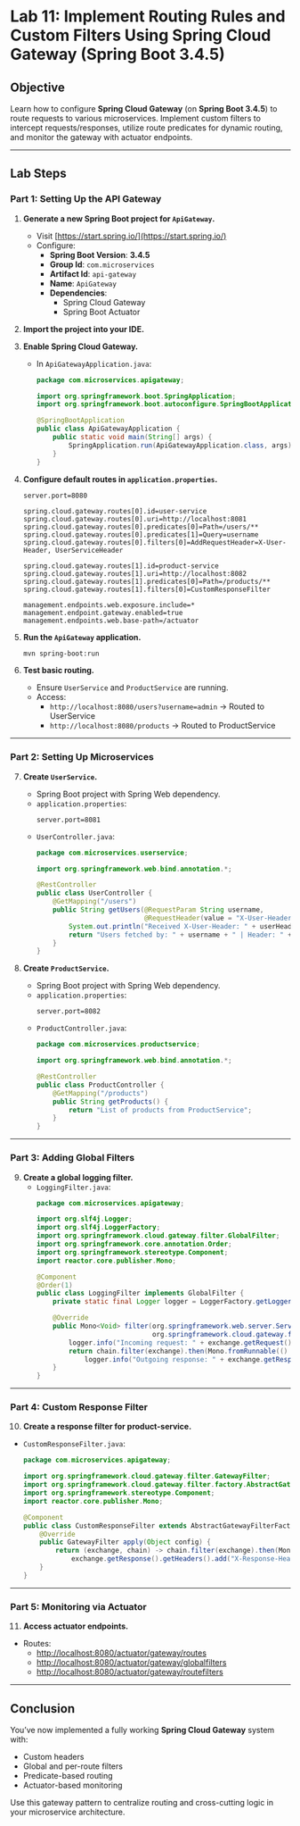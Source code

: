 # **Lab 11: Implement Routing Rules and Custom Filters Using Spring Cloud Gateway (Spring Boot 3.4.5)**

## **Objective**
Learn how to configure **Spring Cloud Gateway** (on **Spring Boot 3.4.5**) to route requests to various microservices. Implement custom filters to intercept requests/responses, utilize route predicates for dynamic routing, and monitor the gateway with actuator endpoints.

---

## **Lab Steps**

### **Part 1: Setting Up the API Gateway**

1. **Generate a new Spring Boot project for `ApiGateway`.**
   - Visit [https://start.spring.io/](https://start.spring.io/)
   - Configure:
     - **Spring Boot Version**: **3.4.5**
     - **Group Id**: `com.microservices`
     - **Artifact Id**: `api-gateway`
     - **Name**: `ApiGateway`
     - **Dependencies**:
       - Spring Cloud Gateway
       - Spring Boot Actuator

2. **Import the project into your IDE.**

3. **Enable Spring Cloud Gateway.**
   - In `ApiGatewayApplication.java`:
     ```java
     package com.microservices.apigateway;

     import org.springframework.boot.SpringApplication;
     import org.springframework.boot.autoconfigure.SpringBootApplication;

     @SpringBootApplication
     public class ApiGatewayApplication {
         public static void main(String[] args) {
             SpringApplication.run(ApiGatewayApplication.class, args);
         }
     }
     ```

4. **Configure default routes in `application.properties`.**
   ```properties
   server.port=8080

   spring.cloud.gateway.routes[0].id=user-service
   spring.cloud.gateway.routes[0].uri=http://localhost:8081
   spring.cloud.gateway.routes[0].predicates[0]=Path=/users/**
   spring.cloud.gateway.routes[0].predicates[1]=Query=username
   spring.cloud.gateway.routes[0].filters[0]=AddRequestHeader=X-User-Header, UserServiceHeader

   spring.cloud.gateway.routes[1].id=product-service
   spring.cloud.gateway.routes[1].uri=http://localhost:8082
   spring.cloud.gateway.routes[1].predicates[0]=Path=/products/**
   spring.cloud.gateway.routes[1].filters[0]=CustomResponseFilter

   management.endpoints.web.exposure.include=*
   management.endpoint.gateway.enabled=true
   management.endpoints.web.base-path=/actuator
   ```

5. **Run the `ApiGateway` application.**
   ```bash
   mvn spring-boot:run
   ```

6. **Test basic routing.**
   - Ensure `UserService` and `ProductService` are running.
   - Access:
     - `http://localhost:8080/users?username=admin` → Routed to UserService
     - `http://localhost:8080/products` → Routed to ProductService

---

### **Part 2: Setting Up Microservices**

7. **Create `UserService`.**
   - Spring Boot project with Spring Web dependency.
   - `application.properties`:
     ```properties
     server.port=8081
     ```
   - `UserController.java`:
     ```java
     package com.microservices.userservice;

     import org.springframework.web.bind.annotation.*;

     @RestController
     public class UserController {
         @GetMapping("/users")
         public String getUsers(@RequestParam String username,
                                @RequestHeader(value = "X-User-Header", required = false) String userHeader) {
             System.out.println("Received X-User-Header: " + userHeader);
             return "Users fetched by: " + username + " | Header: " + userHeader;
         }
     }
     ```

8. **Create `ProductService`.**
   - Spring Boot project with Spring Web dependency.
   - `application.properties`:
     ```properties
     server.port=8082
     ```
   - `ProductController.java`:
     ```java
     package com.microservices.productservice;

     import org.springframework.web.bind.annotation.*;

     @RestController
     public class ProductController {
         @GetMapping("/products")
         public String getProducts() {
             return "List of products from ProductService";
         }
     }
     ```

---

### **Part 3: Adding Global Filters**

9. **Create a global logging filter.**
   - `LoggingFilter.java`:
     ```java
     package com.microservices.apigateway;

     import org.slf4j.Logger;
     import org.slf4j.LoggerFactory;
     import org.springframework.cloud.gateway.filter.GlobalFilter;
     import org.springframework.core.annotation.Order;
     import org.springframework.stereotype.Component;
     import reactor.core.publisher.Mono;

     @Component
     @Order(1)
     public class LoggingFilter implements GlobalFilter {
         private static final Logger logger = LoggerFactory.getLogger(LoggingFilter.class);

         @Override
         public Mono<Void> filter(org.springframework.web.server.ServerWebExchange exchange,
                                  org.springframework.cloud.gateway.filter.GatewayFilterChain chain) {
             logger.info("Incoming request: " + exchange.getRequest().getURI());
             return chain.filter(exchange).then(Mono.fromRunnable(() ->
                 logger.info("Outgoing response: " + exchange.getResponse().getStatusCode())));
         }
     }
     ```

---

### **Part 4: Custom Response Filter**

10. **Create a response filter for product-service.**
   - `CustomResponseFilter.java`:
     ```java
     package com.microservices.apigateway;

     import org.springframework.cloud.gateway.filter.GatewayFilter;
     import org.springframework.cloud.gateway.filter.factory.AbstractGatewayFilterFactory;
     import org.springframework.stereotype.Component;
     import reactor.core.publisher.Mono;

     @Component
     public class CustomResponseFilter extends AbstractGatewayFilterFactory<Object> {
         @Override
         public GatewayFilter apply(Object config) {
             return (exchange, chain) -> chain.filter(exchange).then(Mono.fromRunnable(() ->
                 exchange.getResponse().getHeaders().add("X-Response-Header", "ModifiedResponse")));
         }
     }
     ```

---

### **Part 5: Monitoring via Actuator**

11. **Access actuator endpoints.**
   - Routes:
     - [http://localhost:8080/actuator/gateway/routes](http://localhost:8080/actuator/gateway/routes)
     - [http://localhost:8080/actuator/gateway/globalfilters](http://localhost:8080/actuator/gateway/globalfilters)
     - [http://localhost:8080/actuator/gateway/routefilters](http://localhost:8080/actuator/gateway/routefilters)

---

## **Conclusion**

You’ve now implemented a fully working **Spring Cloud Gateway** system with:
- Custom headers
- Global and per-route filters
- Predicate-based routing
- Actuator-based monitoring

Use this gateway pattern to centralize routing and cross-cutting logic in your microservice architecture.
